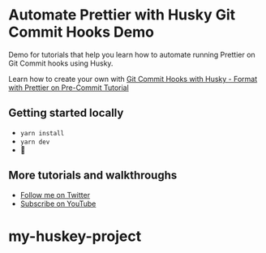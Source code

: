 # Automate Prettier with Husky Git Commit Hooks Demo

Demo for tutorials that help you learn how to automate running Prettier on Git Commit hooks using Husky.

Learn how to create your own with [Git Commit Hooks with Husky - Format with Prettier on Pre-Commit Tutorial](https://www.youtube.com/watch?v=tuzys2b1J70)

## Getting started locally

- `yarn install`
- `yarn dev`
- 🚀

## More tutorials and walkthroughs

- [Follow me on Twitter](https://twitter.com/colbyfayock)
- [Subscribe on YouTube](https://www.youtube.com/colbyfayock)

# my-huskey-project
